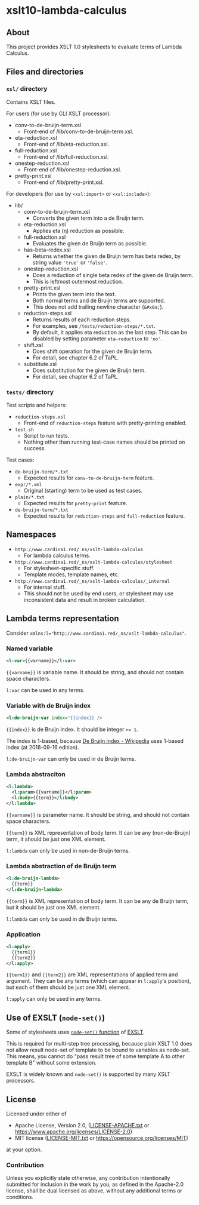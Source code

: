 # xslt10-lambda-calculus

## About

This project provides XSLT 1.0 stylesheets to evaluate terms of Lambda Calculus.

## Files and directories

### `xsl/` directory

Contains XSLT files.

For users (for use by CLI XSLT processor):

  * conv-to-de-bruijn-term.xsl
      - Front-end of /lib/conv-to-de-bruijn-term.xsl.
  * eta-reduction.xsl
      - Front-end of /lib/eta-reduction.xsl.
  * full-reduction.xsl
      - Front-end of /lib/full-reduction.xsl.
  * onestep-reduction.xsl
      - Front-end of /lib/onestep-reduction.xsl.
  * pretty-print.xsl
      - Front-end of /lib/pretty-print.xsl.

For developers (for use by `<xsl:import>` or `<xsl:include>`):

  * lib/
      + conv-to-de-bruijn-term.xsl
          - Converts the given term into a de Bruijn term.
      + eta-reduction.xsl
          - Applies eta (η) reduction as possible.
      + full-reduction.xsl
          - Evaluates the given de Bruijn term as possible.
      + has-beta-redex.xsl
          - Returns whether the given de Bruijn term has beta redex, by string
            value `'true'` or `'false'`.
      + onestep-reduction.xsl
          - Does a reduction of single beta redex of the given de Bruijn term.
          - This is leftmost outermost reduction.
      + pretty-print.xsl
          - Prints the given term into the text.
          - Both normal terms and de Bruijn terms are supported.
          - This does not add trailing newline character (`&#x0a;`).
      + reduction-steps.xsl
          - Returns results of each reduction steps.
          - For examples, see `/tests/reduction-steps/*.txt`.
          - By default, it applies eta reduction as the last step.
            This can be disabled by setting parameter `eta-reduction` to `'no'`.
      + shift.xsl
          - Does shift operation for the given de Bruijn term.
          - For detail, see chapter 6.2 of TaPL.
      + substitute.xsl
          - Does substitution for the given de Bruijn term.
          - For detail, see chapter 6.2 of TaPL.

### `tests/` directory

Test scripts and helpers:

  * `reduction-steps.xsl`
      + Front-end of `reduction-steps` feature with pretty-printing enabled.
  * `test.sh`
      + Script to run tests.
      + Nothing other than running test-case names should be printed on success.

Test cases:

  * `de-bruijn-term/*.txt`
      + Expected results for `conv-to-de-bruijn-term` feature.
  * `expr/*.xml`
      + Original (starting) term to be used as test cases.
  * `plain/*.txt`
      + Expected results for `pretty-print` feature.
  * `de-bruijn-term/*.txt`
      + Expected results for `reduction-steps` and `full-reduction` feature.


## Namespaces

  * `http://www.cardina1.red/_ns/xslt-lambda-calculus`
      + For lambda calculus terms.
  * `http://www.cardina1.red/_ns/xslt-lambda-calculus/stylesheet`
      + For stylesheet-specific stuff.
      + Template modes, template names, etc.
  * `http://www.cardina1.red/_ns/xslt-lambda-calculus/_internal`
      + For internal stuff.
      + This should not be used by end users, or stylesheet may use inconsistent
        data and result in broken calculation.

## Lambda terms representation

Consider `xmlns:l="http://www.cardina1.red/_ns/xslt-lambda-calculus"`.

### Named variable

```xml
<l:var>{{varname}}</l:var>
```

`{{varname}}` is variable name.
It should be string, and should not contain space characters.

`l:var` can be used in any terms.

### Variable with de Bruijn index

```xml
<l:de-bruijn-var index="{{index}} />
```

`{{index}}` is de Bruijn index.
It should be integer `>= 1`.

The index is 1-based, because
[De Bruijn index - Wikipedia](https://en.wikipedia.org/wiki/De_Bruijn_index)
uses 1-based index (at 2018-09-16 edition).

`l:de-bruijn-var` can only be used in de Bruijn terms.

### Lambda abstraciton

```xml
<l:lambda>
  <l:param>{{varname}}</l:param>
  <l:body>{{term}}</l:body>
</l:lambda>
```

`{{varname}}` is parameter name.
It should be string, and should not contain space characters.

`{{term}}` is XML representation of body term.
It can be any (non-de-Bruijn) term, it should be just one XML element.

`l:lambda` can only be used in non-de-Bruijn terms.

### Lambda abstraction of de Bruijn term

```xml
<l:de-bruijn-lambda>
  {{term}}
</l:de-bruijn-lambda>
```

`{{term}}` is XML representation of body term.
It can be any de Bruijn term, but it should be just one XML element.

`l:lambda` can only be used in de Bruijn terms.

### Application

```xml
<l:apply>
  {{term1}}
  {{term2}}
</l:apply>
```

`{{term1}}` and `{{term2}}` are XML representations of applied term and
argument.
They can be any terms (which can appear in `l:apply`'s position), but each of
them should be just one XML element.

`l:apply` can only be used in any terms.


## Use of EXSLT (`node-set()`)

Some of stylesheets uses
[`node-set()` function](http://exslt.org/exsl/functions/node-set/) of
[EXSLT](http://exslt.org/).

This is required for multi-step tree processing, because plain XSLT 1.0 does not
allow result node-set of template to be bound to variables as node-set.
This means, you cannot do "pass result tree of some template A to other template
B" without some extension.

EXSLT is widely known and `node-set()` is supported by many XSLT processors.

## License

Licensed under either of

* Apache License, Version 2.0, ([LICENSE-APACHE.txt](LICENSE-APACHE.txt) or
  <https://www.apache.org/licenses/LICENSE-2.0>)
* MIT license ([LICENSE-MIT.txt](LICENSE-MIT.txt) or
  <https://opensource.org/licenses/MIT>)

at your option.

### Contribution

Unless you explicitly state otherwise, any contribution intentionally submitted
for inclusion in the work by you, as defined in the Apache-2.0 license, shall be
dual licensed as above, without any additional terms or conditions.
